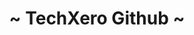 ---
title: ~ TechXero Github ~
description: Techxero A.k.A DarkXero
background: "/images/bg.jpg"
logo: "https://upload.wikimedia.org/wikipedia/commons/8/8e/Font_Awesome_5_regular_gem.svg"
---